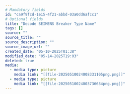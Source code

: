 ```yaml
---
# Mandatory fields
id: "ca9f9fcd-1e15-4f21-abbd-03a0dd6afcc1"
# Optional fields
title: "Decode SEIMENS Breaker Type Name"
tags: []
source: ""
source_title: ""
source_description: ""
source_image_url: ""
created_date: "05-10-2025T01:38"
modified_date: "05-14-2025T19:03"
deleted: true
media:
  - media type: picture
    media link: "[[file-20250510024008331105png.png]]"
  - media type: picture
    media link: "[[file-20250510024003736634png.png]]"
---
```


